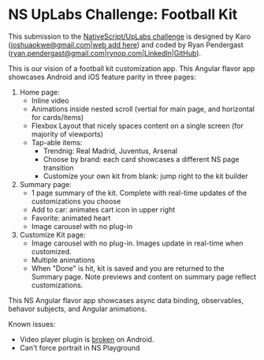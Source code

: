 # NS UpLabs Challenge: Football Kit

This submission to the [NativeScript/UpLabs challenge](https://www.nativescript.org/blog/the-nativescript-challenge-on-uplabs-is-back) is designed by Karo (joshuaokwe@gmail.com|[web add here](https://tbd.com)) and coded by Ryan Pendergast (ryan.pendergast@gmail.com|[rynop.com](https://www.rynop.com)|[LinkedIn](https://www.linkedin.com/in/rynop/)|[GitHub](https://github.com/rynop)).

This is our vision of a football kit customization app.  This Angular flavor app showcases Android and iOS feature parity in three pages:

1.  Home page:
    - Inline video
    - Animations inside nested scroll (vertial for main page, and horizontal for cards/items)
    - Flexbox Layout that nicely spaces content on a single screen (for majority of viewports)
    - Tap-able items:
      - Trendnig: Real Madrid, Juventus, Arsenal
      - Choose by brand: each card showcases a different NS page transition
      - Customize your own kit from blank: jump right to the kit builder
1.  Summary page:
    - 1 page summary of the kit.  Complete with real-time updates of the customizations you choose
    - Add to car: animates cart icon in upper right
    - Favorite: animated heart
    - Image carousel with no plug-in
1.  Customize Kit page:
    - Image carousel with no plug-in.  Images update in real-time when customized.
    - Multiple animations
    - When "Done" is hit, kit is saved and you are returned to the Summary page.  Note previews and content on summary page reflect customizations.

This NS Angular flavor app showcases async data binding, observables, behavor subjects, and Angular animations.

Known issues:

- Video player plugin is [broken](https://github.com/nstudio/nativescript-videoplayer/issues/153) on Android.
- Can't force portrait in NS Playground